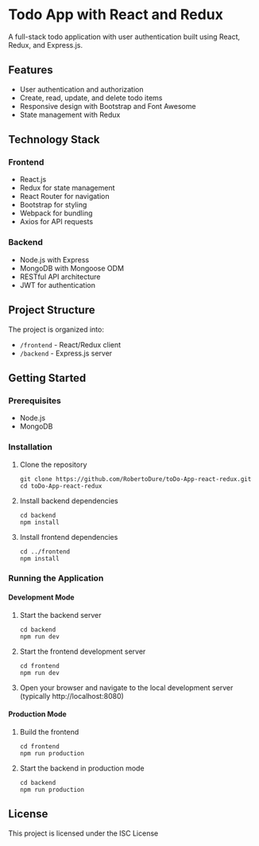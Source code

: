 # Todo App with React and Redux

A full-stack todo application with user authentication built using React, Redux, and Express.js.

## Features

- User authentication and authorization
- Create, read, update, and delete todo items
- Responsive design with Bootstrap and Font Awesome
- State management with Redux

## Technology Stack

### Frontend
- React.js
- Redux for state management
- React Router for navigation
- Bootstrap for styling
- Webpack for bundling
- Axios for API requests

### Backend
- Node.js with Express
- MongoDB with Mongoose ODM
- RESTful API architecture
- JWT for authentication

## Project Structure

The project is organized into:
- `/frontend` - React/Redux client
- `/backend` - Express.js server

## Getting Started

### Prerequisites
- Node.js
- MongoDB

### Installation

1. Clone the repository
   ```
   git clone https://github.com/RobertoDure/toDo-App-react-redux.git
   cd toDo-App-react-redux
   ```

2. Install backend dependencies
   ```
   cd backend
   npm install
   ```

3. Install frontend dependencies
   ```
   cd ../frontend
   npm install
   ```

### Running the Application

#### Development Mode

1. Start the backend server
   ```
   cd backend
   npm run dev
   ```

2. Start the frontend development server
   ```
   cd frontend
   npm run dev
   ```

3. Open your browser and navigate to the local development server (typically http://localhost:8080)

#### Production Mode

1. Build the frontend
   ```
   cd frontend
   npm run production
   ```

2. Start the backend in production mode
   ```
   cd backend
   npm run production
   ```

## License

This project is licensed under the ISC License
